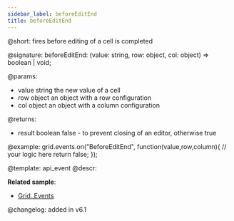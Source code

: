 ```yaml
---
sidebar_label: beforeEditEnd
title: beforeEditEnd
---          
```


@short: fires before editing of a cell is completed

@signature: beforeEditEnd: (value: string, row: object, col: object) => boolean | void;
	
@params:
- value			string		the new value of a cell
- row			object		an object with a row configuration
- col		object		an object with a column configuration


@returns:
- result	boolean		false - to prevent closing of an editor, otherwise true


@example:
grid.events.on("BeforeEditEnd", function(value,row,column){
	// your logic here
    return false;
});


@template:	api_event
@descr:




**Related sample**:
- [Grid. Events	](https://snippet.dhtmlx.com/9zeyp4ds)

@changelog: added in v6.1

